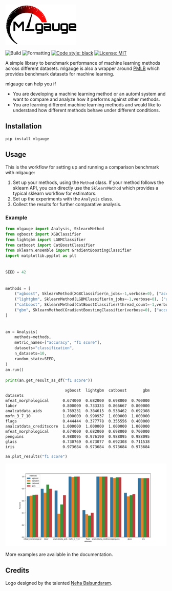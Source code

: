 ![mlgauge](docs/logo/logo.png)

![Build](https://github.com/SuryaThiru/mlgauge/workflows/Python%20package/badge.svg)
![Formatting](https://github.com/SuryaThiru/mlgauge/workflows/Formatting/badge.svg)
[![Code style: black](https://img.shields.io/badge/code%20style-black-000000.svg)](https://github.com/psf/black)
 [![License: MIT](https://img.shields.io/badge/License-MIT-yellow.svg)](https://opensource.org/licenses/MIT)

A simple library to benchmark performance of machine learning methods across different datasets. mlgauge is also a wrapper around [PMLB](https://github.com/EpistasisLab/pmlb) which provides benchmark datasets for machine learning.

mlgauge can help you if
* You are developing a machine learning method or an automl system and want to compare and analyze how it performs against other methods.
* You are learning different machine learning methods and would like to understand how different methods behave under different conditions.


## Installation

```
pip install mlgauge
```

## Usage

This is the workflow for setting up and running a comparison benchmark with mlgauge:
1. Set up your methods, using the `Method` class. If your method follows the sklearn API, you can directly use the `SklearnMethod` which provides a typical sklearn workflow for estimators.
2. Set up the experiments with the `Analysis` class.
3. Collect the results for further comparative analysis.


### Example

```python
from mlgauge import Analysis, SklearnMethod
from xgboost import XGBClassifier
from lightgbm import LGBMClassifier
from catboost import CatBoostClassifier
from sklearn.ensemble import GradientBoostingClassifier
import matplotlib.pyplot as plt


SEED = 42


methods = [
    ("xgboost", SklearnMethod(XGBClassifier(n_jobs=-1,verbose=0), ["accuracy", "f1_micro"])),
    ("lightgbm", SklearnMethod(LGBMClassifier(n_jobs=-1,verbose=0), ["accuracy", "f1_micro"])),
    ("catboost", SklearnMethod(CatBoostClassifier(thread_count=-1,verbose=0), ["accuracy", "f1_micro"])),
    ("gbm", SklearnMethod(GradientBoostingClassifier(verbose=0), ["accuracy", "f1_micro"])),
]


an = Analysis(
    methods=methods,
    metric_names=["accuracy", "f1 score"],
    datasets="classification",
    n_datasets=10,
    random_state=SEED,
)
an.run()

print(an.get_result_as_df("f1 score"))
```

```
                          xgboost  lightgbm  catboost       gbm
datasets
mfeat_morphological      0.674000  0.682000  0.698000  0.700000
labor                    0.800000  0.733333  0.866667  0.800000
analcatdata_aids         0.769231  0.384615  0.538462  0.692308
mofn_3_7_10              1.000000  0.990937  1.000000  1.000000
flags                    0.444444  0.377778  0.355556  0.400000
analcatdata_creditscore  1.000000  1.000000  1.000000  1.000000
mfeat_morphological      0.674000  0.682000  0.698000  0.700000
penguins                 0.988095  0.976190  0.988095  0.988095
glass                    0.730769  0.673077  0.692308  0.711538
iris                     0.973684  0.973684  0.973684  0.973684
```

```python
an.plot_results("f1 score")
```

![boosting plot](docs/examples/images/boosting.png)

More examples are available in the documentation.

## Credits

Logo designed by the talented [Neha Balsundaram](https://www.behance.net/nehabalasundaram).
